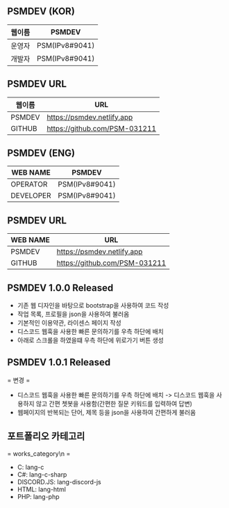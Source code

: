 ## PSMDEV (KOR)

| 웹이름 | PSMDEV |
| ------ | ------ |
| 운영자 | PSM(IPv8#9041) |
| 개발자 | PSM(IPv8#9041) |

## PSMDEV URL

| 웹이름 | URL |
| ------ | ------ |
| PSMDEV |  https://psmdev.netlify.app |
| GITHUB | https://github.com/PSM-031211 |

##

## PSMDEV (ENG)

| WEB NAME | PSMDEV |
| ------ | ------ |
| OPERATOR | PSM(IPv8#9041) |
| DEVELOPER | PSM(IPv8#9041) |

## PSMDEV URL

| WEB NAME | URL |
| ------ | ------ |
| PSMDEV |  https://psmdev.netlify.app |
| GITHUB | https://github.com/PSM-031211 |



## PSMDEV 1.0.0 Released

- 기존 웹 디자인을 바탕으로 bootstrap을 사용하여 코드 작성
- 작업 목록, 프로필을 json을 사용하여 불러옴
- 기본적인 이용약관, 라이센스 페이지 작성
- 디스코드 웹훅을 사용한 빠른 문의하기를 우측 하단에 배치
- 아래로 스크롤을 하였을떄 우측 하단에 위로가기 버튼 생성


## PSMDEV 1.0.1 Released

= 변경 =
- 디스코드 웹훅을 사용한 빠른 문의하기를 우측 하단에 배치 -> 디스코드 웹훅을 사용하지 않고 간편 쳇봇을 사용함(간편한 질문 키워드를 입력하여 답변)
- 웹페이지의 반복되는 단어, 제목 등을 json을 사용하여 간편하게 불러옴

## 포트폴리오 카테고리

= works_category\n =
- C: lang-c
- C#: lang-c-sharp
- DISCORD.JS: lang-discord-js
- HTML: lang-html
- PHP: lang-php
